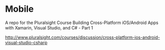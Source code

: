 Mobile
======
A repo for the Pluralsight Course Building Cross-Platform iOS/Android Apps with Xamarin, Visual Studio, and C# - Part 1

http://www.pluralsight.com/courses/discussion/cross-platform-ios-android-visual-studio-csharp
